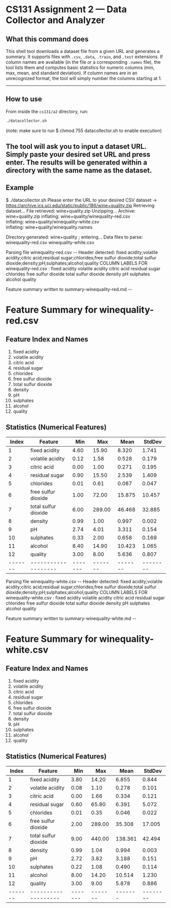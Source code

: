 
# CS131 Assignment 2 — Data Collector and Analyzer

## What this command does

This shell tool downloads a dataset file from a given URL and generates a summary. It supports files with `.csv`, `.data`, `.train`, and `.test` extensions. 
If column names are available (in the file or a corresponding `.names` file), the tool lists them and computes basic statistics for numeric columns (min, max, mean, and standard deviation).
If column names are in an unrecognized format, the tool will simply number the columns starting at 1.

---

## How to use

From inside the `cs131/a2` directory, run:

```bash
./datacollector.sh
```
(note: make sure to run $ chmod 755 datacollector.sh to enable execution)

The tool will ask you to input a dataset URL. Simply paste your desired set URL and press enter.
The results will be generated within a directory with the same name as the dataset.
---

## Example

$ ./datacollector.sh 
Please enter the URL to your desired CSV dataset -> https://archive.ics.uci.edu/static/public/186/wine+quality.zip
Retrieving dataset...
File retrieved: wine+quality.zip
Unzipping...
Archive:  wine+quality.zip
  inflating: wine+quality/winequality-red.csv  
  inflating: wine+quality/winequality-white.csv  
  inflating: wine+quality/winequality.names  

Directory generated: wine+quality ; entering...
Data files to parse: 
        winequality-red.csv
        winequality-white.csv


Parsing file winequality-red.csv -- 
Header detected: fixed acidity;volatile acidity;citric acid;residual sugar;chlorides;free sulfur dioxide;total sulfur dioxide;density;pH;sulphates;alcohol;quality
COLUMN LABELS FOR winequality-red.csv : 
fixed acidity
volatile acidity
citric acid
residual sugar
chlorides
free sulfur dioxide
total sulfur dioxide
density
pH
sulphates
alcohol
quality

Feature summary written to summary-winequality-red.md -- 
# Feature Summary for winequality-red.csv

## Feature Index and Names
1. fixed acidity
2. volatile acidity
3. citric acid
4. residual sugar
5. chlorides
6. free sulfur dioxide
7. total sulfur dioxide
8. density
9. pH
10. sulphates
11. alcohol
12. quality

## Statistics (Numerical Features)
| Index | Feature           | Min   | Max   | Mean  | StdDev |
|-------|-------------------|-------|-------|-------|--------|
| 1     | fixed acidity     | 4.60  | 15.90 | 8.320 | 1.741  |
| 2     | volatile acidity  | 0.12  | 1.58  | 0.528 | 0.179  |
| 3     | citric acid       | 0.00  | 1.00  | 0.271 | 0.195  |
| 4     | residual sugar    | 0.90  | 15.50 | 2.539 | 1.409  |
| 5     | chlorides         | 0.01  | 0.61  | 0.087 | 0.047  |
| 6     | free sulfur dioxide | 1.00  | 72.00 | 15.875 | 10.457 |
| 7     | total sulfur dioxide | 6.00  | 289.00 | 46.468 | 32.885 |
| 8     | density           | 0.99  | 1.00  | 0.997 | 0.002  |
| 9     | pH                | 2.74  | 4.01  | 3.311 | 0.154  |
| 10    | sulphates         | 0.33  | 2.00  | 0.658 | 0.169  |
| 11    | alcohol           | 8.40  | 14.90 | 10.423 | 1.065  |
| 12    | quality           | 3.00  | 8.00  | 5.636 | 0.807  |
|-------|-------------------|-------|-------|-------|--------|


Parsing file winequality-white.csv -- 
Header detected: fixed acidity;volatile acidity;citric acid;residual sugar;chlorides;free sulfur dioxide;total sulfur dioxide;density;pH;sulphates;alcohol;quality
COLUMN LABELS FOR winequality-white.csv : 
fixed acidity
volatile acidity
citric acid
residual sugar
chlorides
free sulfur dioxide
total sulfur dioxide
density
pH
sulphates
alcohol
quality

Feature summary written to summary-winequality-white.md -- 
# Feature Summary for winequality-white.csv

## Feature Index and Names
1. fixed acidity
2. volatile acidity
3. citric acid
4. residual sugar
5. chlorides
6. free sulfur dioxide
7. total sulfur dioxide
8. density
9. pH
10. sulphates
11. alcohol
12. quality

## Statistics (Numerical Features)
| Index | Feature           | Min   | Max   | Mean  | StdDev |
|-------|-------------------|-------|-------|-------|--------|
| 1     | fixed acidity     | 3.80  | 14.20 | 6.855 | 0.844  |
| 2     | volatile acidity  | 0.08  | 1.10  | 0.278 | 0.101  |
| 3     | citric acid       | 0.00  | 1.66  | 0.334 | 0.121  |
| 4     | residual sugar    | 0.60  | 65.80 | 6.391 | 5.072  |
| 5     | chlorides         | 0.01  | 0.35  | 0.046 | 0.022  |
| 6     | free sulfur dioxide | 2.00  | 289.00 | 35.308 | 17.005 |
| 7     | total sulfur dioxide | 9.00  | 440.00 | 138.361 | 42.494 |
| 8     | density           | 0.99  | 1.04  | 0.994 | 0.003  |
| 9     | pH                | 2.72  | 3.82  | 3.188 | 0.151  |
| 10    | sulphates         | 0.22  | 1.08  | 0.490 | 0.114  |
| 11    | alcohol           | 8.00  | 14.20 | 10.514 | 1.230  |
| 12    | quality           | 3.00  | 9.00  | 5.878 | 0.886  |
|-------|-------------------|-------|-------|-------|--------|



